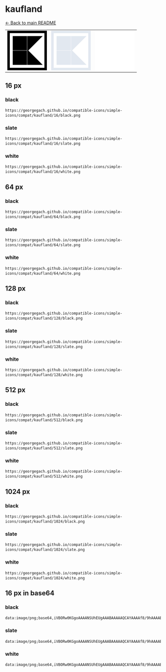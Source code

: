 # kaufland

[← Back to main README](../../README.md)

<table><tr>
  <td><img src="./128/black.png" width="128" alt="kaufland black icon" /></td>
  <td><img src="./128/slate.png" width="128" alt="kaufland slate icon" /></td>
  <td><img src="./128/white.png" width="128" alt="kaufland white icon" /></td>
</tr></table>

## 16 px

### black
```
https://georgegach.github.io/compatible-icons/simple-icons/compat/kaufland/16/black.png
```

### slate
```
https://georgegach.github.io/compatible-icons/simple-icons/compat/kaufland/16/slate.png
```

### white
```
https://georgegach.github.io/compatible-icons/simple-icons/compat/kaufland/16/white.png
```

## 64 px

### black
```
https://georgegach.github.io/compatible-icons/simple-icons/compat/kaufland/64/black.png
```

### slate
```
https://georgegach.github.io/compatible-icons/simple-icons/compat/kaufland/64/slate.png
```

### white
```
https://georgegach.github.io/compatible-icons/simple-icons/compat/kaufland/64/white.png
```

## 128 px

### black
```
https://georgegach.github.io/compatible-icons/simple-icons/compat/kaufland/128/black.png
```

### slate
```
https://georgegach.github.io/compatible-icons/simple-icons/compat/kaufland/128/slate.png
```

### white
```
https://georgegach.github.io/compatible-icons/simple-icons/compat/kaufland/128/white.png
```

## 512 px

### black
```
https://georgegach.github.io/compatible-icons/simple-icons/compat/kaufland/512/black.png
```

### slate
```
https://georgegach.github.io/compatible-icons/simple-icons/compat/kaufland/512/slate.png
```

### white
```
https://georgegach.github.io/compatible-icons/simple-icons/compat/kaufland/512/white.png
```

## 1024 px

### black
```
https://georgegach.github.io/compatible-icons/simple-icons/compat/kaufland/1024/black.png
```

### slate
```
https://georgegach.github.io/compatible-icons/simple-icons/compat/kaufland/1024/slate.png
```

### white
```
https://georgegach.github.io/compatible-icons/simple-icons/compat/kaufland/1024/white.png
```

## 16 px in base64

### black
```
data:image/png;base64,iVBORw0KGgoAAAANSUhEUgAAABAAAAAQCAYAAAAf8/9hAAAABmJLR0QA/wD/AP+gvaeTAAAAs0lEQVQ4jaXTzwpBQRQG8N+VyDtYyJtInsF7eRhbC49gpbgpytZCKQss3MuYe8Xw1Wmac+b8/c5kuPoTl398m8Flim704FycrUDXxhLjuIKFezuh5IWEujV6pW8jseQcQ2xKRUqAijM0a5++ooMVBtjFxjDAucgS2w8Y1TmT1sJbfGJh7z75mGK+ZOGEPuae9D2Q0kIPszhI6gwqQUIWtqofq1zlY6BrY6JmlX/BJavJmoQbihsx4+8jRmoAAAAASUVORK5CYII=
```

### slate
```
data:image/png;base64,iVBORw0KGgoAAAANSUhEUgAAABAAAAAQCAYAAAAf8/9hAAAABmJLR0QA/wD/AP+gvaeTAAAA80lEQVQ4jaWTQUrDQBiF30tCizvFlZBAk7V3cCGeobfwMB7GrZSeQihpyQSMCzFCoVCdeW5sm2lt6ZAHAzNv5n0M/8zPqmmFPqqa1vXJJpuFef96llzqnRDXAABq0PGGoF75vRwLwBYguQzgrQcg5n+TvOOVVnjMs2xVNS2iwFuXVrrPb64WGyMEcBA+D0BeAJhFP/ZuPwx4NcCaROntCgmFltY+pOl1/R8/tAbHASQGAApvEFYRLl0ST+r6Iz0JOCppBaBwSTydv32OwgE7jWLyZR8SWoMDyPYVyMhIzm+s3VdedrxhTDwZY8YC+jcT+7bzLy1vb587zGSGAAAAAElFTkSuQmCC
```

### white
```
data:image/png;base64,iVBORw0KGgoAAAANSUhEUgAAABAAAAAQCAYAAAAf8/9hAAAABmJLR0QA/wD/AP+gvaeTAAAAuklEQVQ4jaWTPQrCQBCFv5Fg8A4WwZuIeAbv5WFsLTyClaBBULC1EIQUeTa7MNmkyJoHy7LztzPzZkySmAJJ7RTfwj0OwDKxacI9d7ISuAC7TgaSzuqjDsfjJqmKvrPMrGtgY2b3KMgJ0HMGKIZtO1gAV2BtZs9U6QM04ZdU/wa2Q86QV8IwRrDwCp1PKR7NwhdYAadIn0dOCRVwTIPk9qAXxLPwANLFiqP8cbIS2EvqjvI/kNTa1HX+AWionYPkr8fcAAAAAElFTkSuQmCC
```

